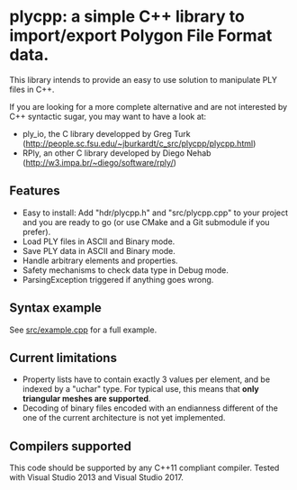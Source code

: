 
plycpp: a simple C++ library to import/export Polygon File Format data.
=============

This library intends to provide an easy to use solution to manipulate PLY files in C++.

If you are looking for a more complete alternative and are not interested by C++ syntactic sugar, you may want to have a look at:
* ply_io, the C library developped by Greg Turk (http://people.sc.fsu.edu/~jburkardt/c_src/plycpp/plycpp.html)
* RPly, an other C library developed by Diego Nehab (http://w3.impa.br/~diego/software/rply/)

Features
------------
* Easy to install: Add "hdr/plycpp.h" and "src/plycpp.cpp" to your project and you are ready to go (or use CMake and a Git submodule if you prefer).
* Load PLY files in ASCII and Binary mode.
* Save PLY data in ASCII and Binary mode.
* Handle arbitrary elements and properties.
* Safety mechanisms to check data type in Debug mode.
* ParsingException triggered if anything goes wrong.


Syntax example
----------

See [src/example.cpp](plycpp/example.cpp) for a full example.


Current limitations
-------
* Property lists have to contain exactly 3 values per element, and be indexed by a "uchar" type. For typical use, this means that __only triangular meshes are supported__.
* Decoding of binary files encoded with an endianness different of the one of the current architecture is not yet implemented.

Compilers supported
---------
This code should be supported by any C++11 compliant compiler.
Tested with Visual Studio 2013 and Visual Studio 2017.